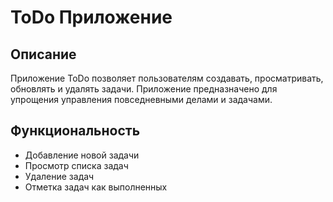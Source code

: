 # ToDo Приложение

## Описание
Приложение ToDo позволяет пользователям создавать, просматривать, обновлять и удалять задачи. Приложение предназначено для упрощения управления повседневными делами и задачами.

## Функциональность
- Добавление новой задачи
- Просмотр списка задач
- Удаление задач
- Отметка задач как выполненных